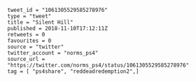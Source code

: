 ```
tweet_id = "1061305529585278976"
type = "tweet"
title = "Silent Hill"
published = 2018-11-10T17:12:11Z
retweets = 0
favourites = 0
source = "twitter"
twitter_account = "norms_ps4"
source_url = "https://twitter.com/norms_ps4/status/1061305529585278976"
tag = [ "ps4share", "reddeadredemption2",]
```

<p class='image'><img src='https://mnf.m17s.net/2018/11/10/DrqDwMYXcAAYceR.jpg' alt=''></p>

